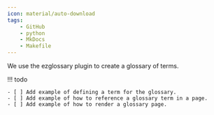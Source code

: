 ```yaml
---
icon: material/auto-download
tags:
    - GitHub
    - python
    - MkDocs
    - Makefile
---
```


We use the ezglossary plugin to create a glossary of terms.

!!! todo

    - [ ] Add example of defining a term for the glossary.
    - [ ] Add example of how to reference a glossary term in a page.
    - [ ] Add example of how to render a glossary page.

